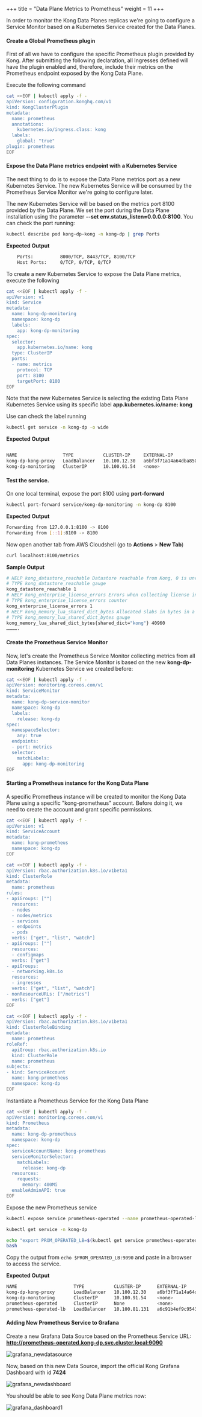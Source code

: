 +++
title = "Data Plane Metrics to Prometheus"
weight = 11
+++

In order to monitor the Kong Data Planes replicas we're going to configure a Service Monitor based on a Kubernetes Service created for the Data Planes. 


#### Create a Global Prometheus plugin

First of all we have to configure the specific Prometheus plugin provided by Kong. After submitting the following declaration, all Ingresses defined will have the plugin enabled and, therefore, include their metrics on the Prometheus endpoint exposed by the Kong Data Plane.

Execute the following command

```bash
cat <<EOF | kubectl apply -f -
apiVersion: configuration.konghq.com/v1
kind: KongClusterPlugin
metadata:
  name: prometheus
  annotations:
    kubernetes.io/ingress.class: kong
  labels:
    global: "true"
plugin: prometheus
EOF
```

#### Expose the Data Plane metrics endpoint with a Kubernetes Service

The next thing to do is to expose the Data Plane metrics port as a new Kubernetes Service. The new Kubernetes Service will be consumed by the Prometheus Service Monitor we're going to configure later.

The new Kubernetes Service will be based on the metrics port 8100 provided by the Data Plane. We set the port during the Data Plane installation using the parameter <b>\-\-set env.status_listen=0.0.0.0:8100</b>. You can check the port running:

```bash
kubectl describe pod kong-dp-kong -n kong-dp | grep Ports
```

**Expected Output**

```bash
    Ports:          8000/TCP, 8443/TCP, 8100/TCP
    Host Ports:     0/TCP, 0/TCP, 0/TCP
```

To create a new Kubernetes Service to expose the Data Plane metrics, execute the following

```bash
cat <<EOF | kubectl apply -f -
apiVersion: v1
kind: Service
metadata:
  name: kong-dp-monitoring
  namespace: kong-dp
  labels:
    app: kong-dp-monitoring
spec:
  selector:
    app.kubernetes.io/name: kong
  type: ClusterIP
  ports:
  - name: metrics
    protocol: TCP
    port: 8100
    targetPort: 8100
EOF
```

Note that the new Kubernetes Service is selecting the existing Data Plane Kubernetes Service using its specific label **app.kubernetes.io/name: kong**

Use can check the label running


```bash
kubectl get service -n kong-dp -o wide
```


**Expected Output**

```bash

NAME                 TYPE           CLUSTER-IP     EXTERNAL-IP                                                                  PORT(S)                      AGE
kong-dp-kong-proxy   LoadBalancer   10.100.12.30   a6bf3f71a14a64dba850480616af8fc9-1188819016.eu-central-1.elb.amazonaws.com   80:32336/TCP,443:31316/TCP   54m
kong-dp-monitoring   ClusterIP      10.100.91.54   <none>                                                                       8100/TCP                     66s
```

#### Test the service.

On one local terminal, expose the port 8100 using **port-forward**

```bash
kubectl port-forward service/kong-dp-monitoring -n kong-dp 8100
```

**Expected Output**

```bash
Forwarding from 127.0.0.1:8100 -> 8100
Forwarding from [::1]:8100 -> 8100
```

Now open another tab from AWS Cloudshell (go to **Actions** > **New Tab**)

```bash
curl localhost:8100/metrics
```

**Sample Output**

```bash
# HELP kong_datastore_reachable Datastore reachable from Kong, 0 is unreachable
# TYPE kong_datastore_reachable gauge
kong_datastore_reachable 1
# HELP kong_enterprise_license_errors Errors when collecting license info
# TYPE kong_enterprise_license_errors counter
kong_enterprise_license_errors 1
# HELP kong_memory_lua_shared_dict_bytes Allocated slabs in bytes in a shared_dict
# TYPE kong_memory_lua_shared_dict_bytes gauge
kong_memory_lua_shared_dict_bytes{shared_dict="kong"} 40960
………….
```

#### Create the Prometheus Service Monitor

Now, let's create the Prometheus Service Monitor collecting metrics from all Data Planes instances. The Service Monitor is based on the new **kong-dp-monitoring** Kubernetes Service we created before:

```bash
cat <<EOF | kubectl apply -f -
apiVersion: monitoring.coreos.com/v1
kind: ServiceMonitor
metadata:
  name: kong-dp-service-monitor
  namespace: kong-dp
  labels:
    release: kong-dp
spec:
  namespaceSelector:
    any: true
  endpoints:
  - port: metrics       
  selector:
    matchLabels:
      app: kong-dp-monitoring
EOF
```

#### Starting a Prometheus instance for the Kong Data Plane
A specific Prometheus instance will be created to monitor the Kong Data Plane using a specific "kong-prometheus" account. Before doing it, we need to create the account and grant specific permissions.

```bash
cat <<EOF | kubectl apply -f -
apiVersion: v1
kind: ServiceAccount
metadata:
  name: kong-prometheus
  namespace: kong-dp
EOF
```

```bash
cat <<EOF | kubectl apply -f -
apiVersion: rbac.authorization.k8s.io/v1beta1
kind: ClusterRole
metadata:
  name: prometheus
rules:
- apiGroups: [""]
  resources:
  - nodes
  - nodes/metrics
  - services
  - endpoints
  - pods
  verbs: ["get", "list", "watch"]
- apiGroups: [""]
  resources:
  - configmaps
  verbs: ["get"]
- apiGroups:
  - networking.k8s.io
  resources:
  - ingresses
  verbs: ["get", "list", "watch"]
- nonResourceURLs: ["/metrics"]
  verbs: ["get"]
EOF
```

```bash
cat <<EOF | kubectl apply -f -
apiVersion: rbac.authorization.k8s.io/v1beta1
kind: ClusterRoleBinding
metadata:
  name: prometheus
roleRef:
  apiGroup: rbac.authorization.k8s.io
  kind: ClusterRole
  name: prometheus
subjects:
- kind: ServiceAccount
  name: kong-prometheus
  namespace: kong-dp
EOF
```

Instantiate a Prometheus Service for the Kong Data Plane

```bash
cat <<EOF | kubectl apply -f -
apiVersion: monitoring.coreos.com/v1
kind: Prometheus
metadata:
  name: kong-dp-prometheus
  namespace: kong-dp
spec:
  serviceAccountName: kong-prometheus
  serviceMonitorSelector:
    matchLabels:
      release: kong-dp
  resources:
    requests:
      memory: 400Mi
  enableAdminAPI: true
EOF
```
Expose the new Prometheus service

```bash
kubectl expose service prometheus-operated --name prometheus-operated-lb --type=LoadBalancer -n kong-dp
```

```bash
kubectl get service -n kong-dp
```

```bash
echo "export PROM_OPERATED_LB=$(kubectl get service prometheus-operated-lb -n kong-dp \-\-output=jsonpath='{.status.loadBalancer.ingress[0].hostname}')" >> ~/.bashrc
bash
```

Copy the output from `echo $PROM_OPERATED_LB:9090` and paste in a browser to access the service. 

**Expected Output**

```bash
NAME                     TYPE           CLUSTER-IP      EXTERNAL-IP                                                                  PORT(S)                      AGE
kong-dp-kong-proxy       LoadBalancer   10.100.12.30    a6bf3f71a14a64dba850480616af8fc9-1188819016.eu-central-1.elb.amazonaws.com   80:32336/TCP,443:31316/TCP   78m
kong-dp-monitoring       ClusterIP      10.100.91.54    <none>                                                                       8100/TCP                     24m
prometheus-operated      ClusterIP      None            <none>                                                                       9090/TCP                     20m
prometheus-operated-lb   LoadBalancer   10.100.81.131   a6c91b4ef9c9543b285aea42c00fbbb2-2102856654.eu-central-1.elb.amazonaws.com   9090:31259/TCP               4s
```

#### Adding New Prometheus Service to Grafana

Create a new Grafana Data Source based on the Prometheus Service URL: **http://prometheus-operated.kong-dp.svc.cluster.local:9090**

![grafana_newdatasource](/images/grafana_newdatasource.png)

Now, based on this new Data Source, import the official Kong Grafana Dashboard with id **7424**

![grafana_newdashboard](/images/grafana_newdashboard.png)

You should be able to see Kong Data Plane metrics now:

![grafana_dashboard1](/images/grafana_dashboard1.png)

